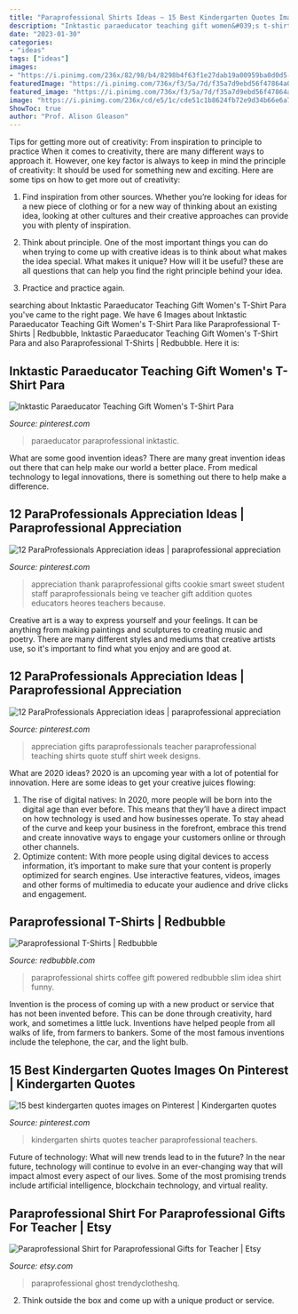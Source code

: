 ```yaml
---
title: "Paraprofessional Shirts Ideas ~ 15 Best Kindergarten Quotes Images On Pinterest"
description: "Inktastic paraeducator teaching gift women&#039;s t-shirt para"
date: "2023-01-30"
categories:
- "ideas"
tags: ["ideas"]
images:
- "https://i.pinimg.com/236x/82/98/b4/8298b4f63f1e27dab19a00959ba0d0d5--teacher-gifts-thank-you-for.jpg"
featuredImage: "https://i.pinimg.com/736x/f3/5a/7d/f35a7d9ebd56f47864a09dd2954c6007--clothing-apparel-teaching.jpg"
featured_image: "https://i.pinimg.com/736x/f3/5a/7d/f35a7d9ebd56f47864a09dd2954c6007--clothing-apparel-teaching.jpg"
image: "https://i.pinimg.com/236x/cd/e5/1c/cde51c1b8624fb72e9d34b66e6a7b705.jpg"
ShowToc: true
author: "Prof. Alison Gleason"
---
```



Tips for getting more out of creativity: From inspiration to principle to practice
When it comes to creativity, there are many different ways to approach it. However, one key factor is always to keep in mind the principle of creativity: It should be used for something new and exciting. Here are some tips on how to get more out of creativity:
1. Find inspiration from other sources. Whether you’re looking for ideas for a new piece of clothing or for a new way of thinking about an existing idea, looking at other cultures and their creative approaches can provide you with plenty of inspiration.

2. Think about principle. One of the most important things you can do when trying to come up with creative ideas is to think about what makes the idea special. What makes it unique? How will it be useful? these are all questions that can help you find the right principle behind your idea.

3. Practice and practice again.

	

		
searching about Inktastic Paraeducator Teaching Gift Women&#039;s T-Shirt Para you've came to the right page. We have 6 Images about Inktastic Paraeducator Teaching Gift Women&#039;s T-Shirt Para like Paraprofessional T-Shirts | Redbubble, Inktastic Paraeducator Teaching Gift Women&#039;s T-Shirt Para and also Paraprofessional T-Shirts | Redbubble. Here it is:
		
    
## Inktastic Paraeducator Teaching Gift Women&#039;s T-Shirt Para

<img loading=lazy src="https://i.pinimg.com/736x/f3/5a/7d/f35a7d9ebd56f47864a09dd2954c6007--clothing-apparel-teaching.jpg" onerror="this.onerror=null;this.src='https://tse2.mm.bing.net/th?id=OIP.2HWSnRJFGeGV6AJJMGBJIQHaHa&amp;pid=15.1';" alt="Inktastic Paraeducator Teaching Gift Women&#039;s T-Shirt Para">

_Source: pinterest.com_

>paraeducator paraprofessional inktastic. 

	

What are some good invention ideas?
There are many great invention ideas out there that can help make our world a better place. From medical technology to legal innovations, there is something out there to help make a difference.

    
## 12 ParaProfessionals Appreciation Ideas | Paraprofessional Appreciation

<img loading=lazy src="https://i.pinimg.com/236x/82/98/b4/8298b4f63f1e27dab19a00959ba0d0d5--teacher-gifts-thank-you-for.jpg" onerror="this.onerror=null;this.src='https://tse3.mm.bing.net/th?id=OIP.YnCgEBmnnqrj5-pRFwLDTQAAAA&amp;pid=15.1';" alt="12 ParaProfessionals Appreciation ideas | paraprofessional appreciation">

_Source: pinterest.com_

>appreciation thank paraprofessional gifts cookie smart sweet student staff paraprofessionals being ve teacher gift addition quotes educators heores teachers because. 

	

Creative art is a way to express yourself and your feelings. It can be anything from making paintings and sculptures to creating music and poetry. There are many different styles and mediums that creative artists use, so it's important to find what you enjoy and are good at.

    
## 12 ParaProfessionals Appreciation Ideas | Paraprofessional Appreciation

<img loading=lazy src="https://i.pinimg.com/236x/cd/e5/1c/cde51c1b8624fb72e9d34b66e6a7b705.jpg" onerror="this.onerror=null;this.src='https://tse3.mm.bing.net/th?id=OIP.z5bG73XOP1p9FYjoihDiWwAAAA&amp;pid=15.1';" alt="12 ParaProfessionals Appreciation ideas | paraprofessional appreciation">

_Source: pinterest.com_

>appreciation gifts paraprofessionals teacher paraprofessional teaching shirts quote stuff shirt week designs. 

	

What are 2020 ideas?
2020 is an upcoming year with a lot of potential for innovation. Here are some ideas to get your creative juices flowing: 
1. The rise of digital natives: In 2020, more people will be born into the digital age than ever before. This means that they’ll have a direct impact on how technology is used and how businesses operate. To stay ahead of the curve and keep your business in the forefront, embrace this trend and create innovative ways to engage your customers online or through other channels. 
2. Optimize content: With more people using digital devices to access information, it’s important to make sure that your content is properly optimized for search engines. Use interactive features, videos, images and other forms of multimedia to educate your audience and drive clicks and engagement. 

    
## Paraprofessional T-Shirts | Redbubble

<img loading=lazy src="https://ih1.redbubble.net/image.938034307.5418/ra,unisex_tshirt,x1860,101010:01c5ca27c6,front-c,336,366,600,600-bg,f8f8f8.jpg" onerror="this.onerror=null;this.src='https://tse1.mm.bing.net/th?id=OIP.J7ZLRMgFwrfye659rBwCawHaHa&amp;pid=15.1';" alt="Paraprofessional T-Shirts | Redbubble">

_Source: redbubble.com_

>paraprofessional shirts coffee gift powered redbubble slim idea shirt funny. 

	

Invention is the process of coming up with a new product or service that has not been invented before. This can be done through creativity, hard work, and sometimes a little luck. Inventions have helped people from all walks of life, from farmers to bankers. Some of the most famous inventions include the telephone, the car, and the light bulb.

    
## 15 Best Kindergarten Quotes Images On Pinterest | Kindergarten Quotes

<img loading=lazy src="https://i.pinimg.com/736x/24/5b/77/245b7754b709cfda9423eadac191a234--my-heart-berry.jpg" onerror="this.onerror=null;this.src='https://tse2.mm.bing.net/th?id=OIP.CenAOn_qwM5TGxlj-NQlGwHaJ6&amp;pid=15.1';" alt="15 best kindergarten quotes images on Pinterest | Kindergarten quotes">

_Source: pinterest.com_

>kindergarten shirts quotes teacher paraprofessional teachers. 

	

Future of technology: What will new trends lead to in the future?
In the near future, technology will continue to evolve in an ever-changing way that will impact almost every aspect of our lives. Some of the most promising trends include artificial intelligence, blockchain technology, and virtual reality.

    
## Paraprofessional Shirt For Paraprofessional Gifts For Teacher | Etsy

<img loading=lazy src="https://i.etsystatic.com/18042893/r/il/ae9b4c/2651766699/il_794xN.2651766699_ra5z.jpg" onerror="this.onerror=null;this.src='https://tse3.mm.bing.net/th?id=OIP.mca59I3qk5NJQkWoubjA8gHaHF&amp;pid=15.1';" alt="Paraprofessional Shirt for Paraprofessional Gifts for Teacher | Etsy">

_Source: etsy.com_

>paraprofessional ghost trendyclotheshq. 

	

2. Think outside the box and come up with a unique product or service.

